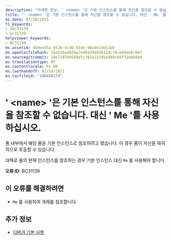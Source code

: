 ```yaml
---
description: "자세한 정보: ' <name> '은 기본 인스턴스를 통해 자신을 참조할 수 없습니다. 대신 ' Me '를 사용 하세요."
title: "' <name> '은 기본 인스턴스를 통해 자신을 참조할 수 없습니다. 대신 ' Me '를 사용 하십시오."
ms.date: 07/20/2015
f1_keywords:
- vbc31139
- bc31139
helpviewer_keywords:
- BC31139
ms.assetid: 459e5d5a-d526-4cd0-934e-96e4e1eb51bb
ms.openlocfilehash: 16e529a4859a7ed04d94446114c78ce6dae6c807
ms.sourcegitcommit: 10e719780594efc781b15295e499c66f316068b8
ms.translationtype: MT
ms.contentlocale: ko-KR
ms.lasthandoff: 02/14/2021
ms.locfileid: "100456174"
---
```

# <a name="name-cannot-refer-to-itself-through-its-default-instance-use-me-instead"></a>' \<name> '은 기본 인스턴스를 통해 자신을 참조할 수 없습니다. 대신 ' Me '를 사용 하십시오.

폼 내부에서 해당 폼을 기본 인스턴스로 참조하려고 했습니다. 이 경우 폼이 자신을 재귀적으로 호출할 수 있습니다.  
  
 대체로 폼의 현재 인스턴스를 참조하는 경우 기본 인스턴스 대신 `Me` 를 사용해야 합니다.  
  
 **오류 ID:** BC31139  
  
## <a name="to-correct-this-error"></a>이 오류를 해결하려면  
  
- `Me` 를 사용하여 개체를 참조합니다.  
  
## <a name="see-also"></a>추가 정보

- [디버거 기본 사항](/visualstudio/debugger/debugger-feature-tour)
